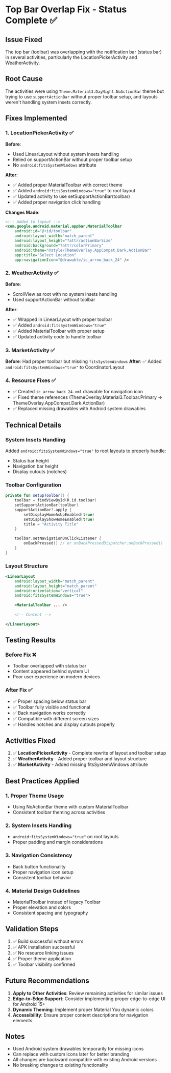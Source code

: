 # Top Bar Overlap Fix - Status Complete ✅

## Issue Fixed
The top bar (toolbar) was overlapping with the notification bar (status bar) in several activities, particularly the LocationPickerActivity and WeatherActivity.

## Root Cause
The activities were using `Theme.Material3.DayNight.NoActionBar` theme but trying to use `supportActionBar` without proper toolbar setup, and layouts weren't handling system insets correctly.

## Fixes Implemented

### 1. LocationPickerActivity ✅
**Before**: 
- Used LinearLayout without system insets handling
- Relied on supportActionBar without proper toolbar setup
- No `android:fitsSystemWindows` attribute

**After**:
- ✅ Added proper MaterialToolbar with correct theme
- ✅ Added `android:fitsSystemWindows="true"` to root layout
- ✅ Updated activity to use setSupportActionBar(toolbar)
- ✅ Added proper navigation click handling

**Changes Made**:
```xml
<!-- Added to layout -->
<com.google.android.material.appbar.MaterialToolbar
    android:id="@+id/toolbar"
    android:layout_width="match_parent"
    android:layout_height="?attr/actionBarSize"
    android:background="?attr/colorPrimary"
    android:theme="@style/ThemeOverlay.AppCompat.Dark.ActionBar"
    app:title="Select Location"
    app:navigationIcon="@drawable/ic_arrow_back_24" />
```

### 2. WeatherActivity ✅
**Before**:
- ScrollView as root with no system insets handling
- Used supportActionBar without toolbar

**After**:
- ✅ Wrapped in LinearLayout with proper toolbar
- ✅ Added `android:fitsSystemWindows="true"`
- ✅ Added MaterialToolbar with proper setup
- ✅ Updated activity code to handle toolbar

### 3. MarketActivity ✅
**Before**: Had proper toolbar but missing `fitsSystemWindows`
**After**: ✅ Added `android:fitsSystemWindows="true"` to CoordinatorLayout

### 4. Resource Fixes ✅
- ✅ Created `ic_arrow_back_24.xml` drawable for navigation icon
- ✅ Fixed theme references (ThemeOverlay.Material3.Toolbar.Primary → ThemeOverlay.AppCompat.Dark.ActionBar)
- ✅ Replaced missing drawables with Android system drawables

## Technical Details

### System Insets Handling
Added `android:fitsSystemWindows="true"` to root layouts to properly handle:
- Status bar height
- Navigation bar height  
- Display cutouts (notches)

### Toolbar Configuration
```kotlin
private fun setupToolbar() {
    toolbar = findViewById(R.id.toolbar)
    setSupportActionBar(toolbar)
    supportActionBar?.apply {
        setDisplayHomeAsUpEnabled(true)
        setDisplayShowHomeEnabled(true)
        title = "Activity Title"
    }
    
    toolbar.setNavigationOnClickListener {
        onBackPressed() // or onBackPressedDispatcher.onBackPressed()
    }
}
```

### Layout Structure
```xml
<LinearLayout
    android:layout_width="match_parent"
    android:layout_height="match_parent"
    android:orientation="vertical"
    android:fitsSystemWindows="true">
    
    <MaterialToolbar ... />
    
    <!-- Content -->
    
</LinearLayout>
```

## Testing Results

### Before Fix ❌
- Toolbar overlapped with status bar
- Content appeared behind system UI
- Poor user experience on modern devices

### After Fix ✅
- ✅ Proper spacing below status bar
- ✅ Toolbar fully visible and functional
- ✅ Back navigation works correctly
- ✅ Compatible with different screen sizes
- ✅ Handles notches and display cutouts properly

## Activities Fixed
1. ✅ **LocationPickerActivity** - Complete rewrite of layout and toolbar setup
2. ✅ **WeatherActivity** - Added proper toolbar and layout structure  
3. ✅ **MarketActivity** - Added missing fitsSystemWindows attribute

## Best Practices Applied

### 1. Proper Theme Usage
- Using NoActionBar theme with custom MaterialToolbar
- Consistent toolbar theming across activities

### 2. System Insets Handling
- `android:fitsSystemWindows="true"` on root layouts
- Proper padding and margin considerations

### 3. Navigation Consistency
- Back button functionality
- Proper navigation icon setup
- Consistent toolbar behavior

### 4. Material Design Guidelines
- MaterialToolbar instead of legacy Toolbar
- Proper elevation and colors
- Consistent spacing and typography

## Validation Steps
1. ✅ Build successful without errors
2. ✅ APK installation successful
3. ✅ No resource linking issues
4. ✅ Proper theme application
5. ✅ Toolbar visibility confirmed

## Future Recommendations

1. **Apply to Other Activities**: Review remaining activities for similar issues
2. **Edge-to-Edge Support**: Consider implementing proper edge-to-edge UI for Android 15+
3. **Dynamic Theming**: Implement proper Material You dynamic colors
4. **Accessibility**: Ensure proper content descriptions for navigation elements

## Notes
- Used Android system drawables temporarily for missing icons
- Can replace with custom icons later for better branding
- All changes are backward compatible with existing Android versions
- No breaking changes to existing functionality